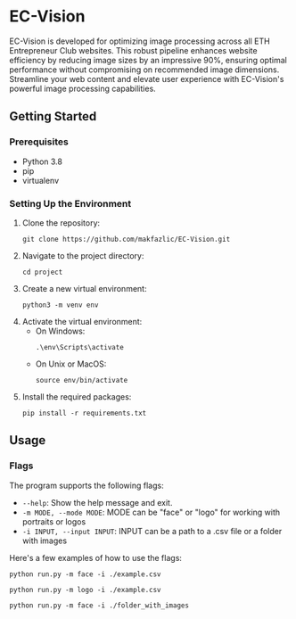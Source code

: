 # EC-Vision
EC-Vision is developed for optimizing image processing across all ETH Entrepreneur Club websites. This robust pipeline enhances website efficiency by reducing image sizes by an impressive 90%, ensuring optimal performance without compromising on recommended image dimensions. Streamline your web content and elevate user experience with EC-Vision's powerful image processing capabilities.

## Getting Started

### Prerequisites

- Python 3.8
- pip
- virtualenv

### Setting Up the Environment

1. Clone the repository:
    ```
    git clone https://github.com/makfazlic/EC-Vision.git
    ```
2. Navigate to the project directory:
    ```
    cd project
    ```
3. Create a new virtual environment:
    ```
    python3 -m venv env
    ```
4. Activate the virtual environment:
    - On Windows:
        ```
        .\env\Scripts\activate
        ```
    - On Unix or MacOS:
        ```
        source env/bin/activate
        ```
5. Install the required packages:
    ```
    pip install -r requirements.txt
    ```

## Usage


### Flags

The program supports the following flags:

- `--help`: Show the help message and exit.
- `-m MODE, --mode MODE`: MODE can be "face" or "logo" for working with portraits or logos
- `-i INPUT, --input INPUT`: INPUT can be a path to a .csv file or a folder with images


Here's a few examples of how to use the flags:
```
python run.py -m face -i ./example.csv
```
```
python run.py -m logo -i ./example.csv
```
```
python run.py -m face -i ./folder_with_images
```

